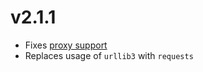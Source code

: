 # v2.1.1

* Fixes [proxy support](https://github.com/neatc0der/mkdocs-markmap/issues/20)
* Replaces usage of `urllib3` with `requests`
